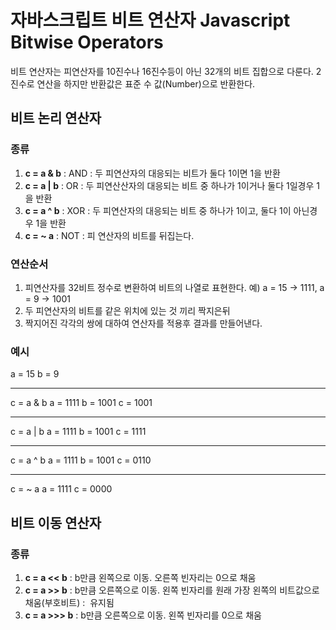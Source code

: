 # 자바스크립트 비트 연산자 Javascript Bitwise Operators

비트 연산자는 피연산자를  10진수나 16진수등이 아닌 32개의 비트 집합으로 다룬다. 2진수로 연산을 하지만 반환값은 표준 수 값(Number)으로 반환한다.

## 비트 논리 연산자

### 종류
1. **c = a & b** : AND : 두 피연산자의 대응되는 비트가 둘다 1이면 1을 반환
2. **c = a | b** : OR : 두 피연산산자의 대응되는 비트 중 하나가 1이거나 둘다 1일경우 1을 반환 
3. **c = a ^ b** : XOR : 두 피연산자의 대응되는 비트 중 하나가 1이고, 둘다 1이 아닌경우 1을 반환
4. **c = ~ a** : NOT : 피 연산자의 비트를 뒤집는다.

### 연산순서
1. 피연산자를 32비트 정수로 변환하여 비트의 나열로 표현한다. 예) a = 15 -> 1111, a = 9 -> 1001
2. 두 피연산자의 비트를 같은 위치에 있는 것 끼리 짝지은뒤
3. 짝지어진 각각의 쌍에 대하여 연산자를 적용후 결과를 만들어낸다.

### 예시
a = 15
b = 9
***
c = a & b
a = 1111
b = 1001
c = 1001
***
c = a | b
a = 1111
b = 1001
c = 1111
***
c = a ^ b
a = 1111
b = 1001
c = 0110
***
c = ~ a
a = 1111
c = 0000


## 비트 이동 연산자

### 종류 
1. **c = a << b** : b만큼 왼쪽으로 이동. 오른쪽 빈자리는 0으로 채움
2. **c = a >> b** : b만큼 오른쪽으로 이동. 왼쪽 빈자리를 원래 가장 왼쪽의 비트값으로 채움(부호비트) :  유지됨
3. **c = a >>> b** : b만큼 오른쪽으로 이동. 왼쪽 빈자리를 0으로 채움


